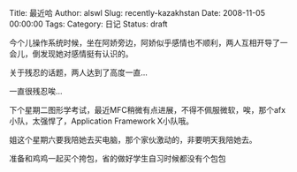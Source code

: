 Title: 最近哈
Author: alswl
Slug: recently-kazakhstan
Date: 2008-11-05 00:00:00
Tags: 
Category: 日记
Status: draft

今个儿操作系统时候，坐在阿娇旁边，阿娇似乎感情也不顺利，两人互相开导了一会儿，倒发现她对感情挺有认识的。

关于残忍的话题，两人达到了高度一直...

一直很残忍唉...

下个星期二图形学考试，最近MFC稍微有点进展，不得不佩服微软，唉，那个afx小队，太强悍了，Application Framework X小队哦。

姐这个星期六要我陪她去买电脑，那个家伙激动的，非要明天我陪她去。

准备和鸡鸡一起买个挎包，省的做好学生自习时候都没有个包包

